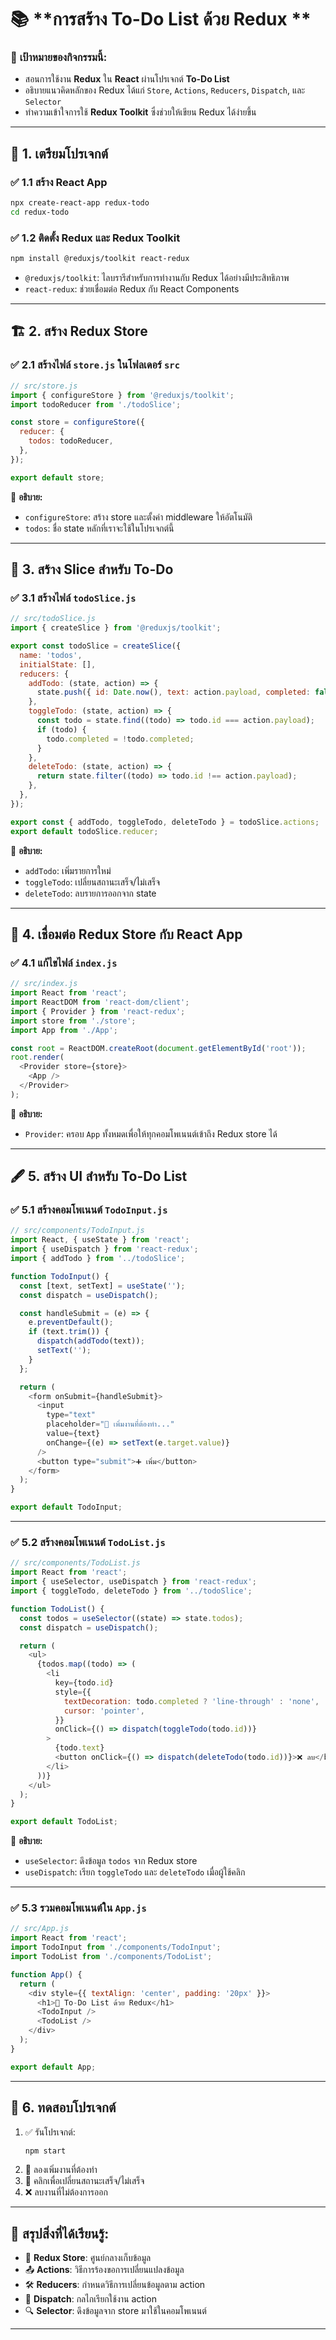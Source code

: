 # 📚 **การสร้าง To-Do List ด้วย Redux **  

### 🎯 **เป้าหมายของกิจกรรมนี้:**  
- สอนการใช้งาน **Redux** ใน **React** ผ่านโปรเจกต์ **To-Do List**  
- อธิบายแนวคิดหลักของ Redux ได้แก่ `Store`, `Actions`, `Reducers`, `Dispatch`, และ `Selector`  
- ทำความเข้าใจการใช้ **Redux Toolkit** ซึ่งช่วยให้เขียน Redux ได้ง่ายขึ้น

---

## 🌟 **1. เตรียมโปรเจกต์**  
### ✅ **1.1 สร้าง React App**  
```bash
npx create-react-app redux-todo
cd redux-todo
```

### ✅ **1.2 ติดตั้ง Redux และ Redux Toolkit**  
```bash
npm install @reduxjs/toolkit react-redux
```
- `@reduxjs/toolkit`: ไลบรารีสำหรับการทำงานกับ Redux ได้อย่างมีประสิทธิภาพ  
- `react-redux`: ช่วยเชื่อมต่อ Redux กับ React Components

---

## 🏗 **2. สร้าง Redux Store**  

### ✅ **2.1 สร้างไฟล์ `store.js` ในโฟลเดอร์ `src`**  
```javascript
// src/store.js
import { configureStore } from '@reduxjs/toolkit';
import todoReducer from './todoSlice';

const store = configureStore({
  reducer: {
    todos: todoReducer,
  },
});

export default store;
```

📌 **อธิบาย:**  
- `configureStore`: สร้าง store และตั้งค่า middleware ให้อัตโนมัติ  
- `todos`: ชื่อ state หลักที่เราจะใช้ในโปรเจกต์นี้  

---

## 📝 **3. สร้าง Slice สำหรับ To-Do**  
### ✅ **3.1 สร้างไฟล์ `todoSlice.js`**  
```javascript
// src/todoSlice.js
import { createSlice } from '@reduxjs/toolkit';

export const todoSlice = createSlice({
  name: 'todos',
  initialState: [],
  reducers: {
    addTodo: (state, action) => {
      state.push({ id: Date.now(), text: action.payload, completed: false });
    },
    toggleTodo: (state, action) => {
      const todo = state.find((todo) => todo.id === action.payload);
      if (todo) {
        todo.completed = !todo.completed;
      }
    },
    deleteTodo: (state, action) => {
      return state.filter((todo) => todo.id !== action.payload);
    },
  },
});

export const { addTodo, toggleTodo, deleteTodo } = todoSlice.actions;
export default todoSlice.reducer;
```

📌 **อธิบาย:**  
- `addTodo`: เพิ่มรายการใหม่  
- `toggleTodo`: เปลี่ยนสถานะเสร็จ/ไม่เสร็จ  
- `deleteTodo`: ลบรายการออกจาก state  

---

## 🔗 **4. เชื่อมต่อ Redux Store กับ React App**  
### ✅ **4.1 แก้ไขไฟล์ `index.js`**  
```javascript
// src/index.js
import React from 'react';
import ReactDOM from 'react-dom/client';
import { Provider } from 'react-redux';
import store from './store';
import App from './App';

const root = ReactDOM.createRoot(document.getElementById('root'));
root.render(
  <Provider store={store}>
    <App />
  </Provider>
);
```

📌 **อธิบาย:**  
- `Provider`: ครอบ `App` ทั้งหมดเพื่อให้ทุกคอมโพเนนต์เข้าถึง Redux store ได้

---

## 🖋 **5. สร้าง UI สำหรับ To-Do List**  

### ✅ **5.1 สร้างคอมโพเนนต์ `TodoInput.js`**  
```javascript
// src/components/TodoInput.js
import React, { useState } from 'react';
import { useDispatch } from 'react-redux';
import { addTodo } from '../todoSlice';

function TodoInput() {
  const [text, setText] = useState('');
  const dispatch = useDispatch();

  const handleSubmit = (e) => {
    e.preventDefault();
    if (text.trim()) {
      dispatch(addTodo(text));
      setText('');
    }
  };

  return (
    <form onSubmit={handleSubmit}>
      <input
        type="text"
        placeholder="📝 เพิ่มงานที่ต้องทำ..."
        value={text}
        onChange={(e) => setText(e.target.value)}
      />
      <button type="submit">➕ เพิ่ม</button>
    </form>
  );
}

export default TodoInput;
```

---

### ✅ **5.2 สร้างคอมโพเนนต์ `TodoList.js`**  
```javascript
// src/components/TodoList.js
import React from 'react';
import { useSelector, useDispatch } from 'react-redux';
import { toggleTodo, deleteTodo } from '../todoSlice';

function TodoList() {
  const todos = useSelector((state) => state.todos);
  const dispatch = useDispatch();

  return (
    <ul>
      {todos.map((todo) => (
        <li
          key={todo.id}
          style={{
            textDecoration: todo.completed ? 'line-through' : 'none',
            cursor: 'pointer',
          }}
          onClick={() => dispatch(toggleTodo(todo.id))}
        >
          {todo.text}
          <button onClick={() => dispatch(deleteTodo(todo.id))}>❌ ลบ</button>
        </li>
      ))}
    </ul>
  );
}

export default TodoList;
```

📌 **อธิบาย:**  
- `useSelector`: ดึงข้อมูล `todos` จาก Redux store  
- `useDispatch`: เรียก `toggleTodo` และ `deleteTodo` เมื่อผู้ใช้คลิก

---

### ✅ **5.3 รวมคอมโพเนนต์ใน `App.js`**  
```javascript
// src/App.js
import React from 'react';
import TodoInput from './components/TodoInput';
import TodoList from './components/TodoList';

function App() {
  return (
    <div style={{ textAlign: 'center', padding: '20px' }}>
      <h1>📝 To-Do List ด้วย Redux</h1>
      <TodoInput />
      <TodoList />
    </div>
  );
}

export default App;
```

---

## 🏃 **6. ทดสอบโปรเจกต์**  
1. ✅ รันโปรเจกต์:  
   ```bash
   npm start
   ```
2. 📝 ลองเพิ่มงานที่ต้องทำ  
3. 🏃 คลิกเพื่อเปลี่ยนสถานะเสร็จ/ไม่เสร็จ  
4. ❌ ลบงานที่ไม่ต้องการออก

---

## 🎯 **สรุปสิ่งที่ได้เรียนรู้:**  
- 🔄 **Redux Store**: ศูนย์กลางเก็บข้อมูล  
- 📤 **Actions**: วิธีการร้องขอการเปลี่ยนแปลงข้อมูล  
- 🛠 **Reducers**: กำหนดวิธีการเปลี่ยนข้อมูลตาม action  
- 🏃 **Dispatch**: กลไกเรียกใช้งาน action  
- 🔍 **Selector**: ดึงข้อมูลจาก store มาใช้ในคอมโพเนนต์  

---
